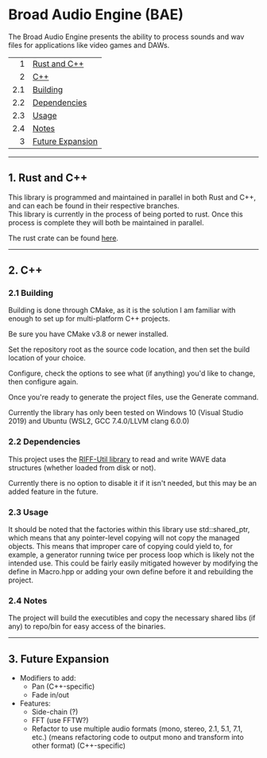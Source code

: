 # Broad Audio Engine (BAE)

The Broad Audio Engine presents the ability to process sounds and wav files for applications like video games and DAWs.

|   |                                       |
|--:|---------------------------------------|
|1  |[Rust and C++](#1-rust-and-c)          |
|2  |[C++](#2-c)                            |
|2.1|[Building](#21-building)               |
|2.2|[Dependencies](#22-dependencies)       |
|2.3|[Usage](#23-usage)                     |
|2.4|[Notes](#24-notes)                     |
|3  |[Future Expansion](#3-future-expansion)|

---

## 1. Rust and C++

This library is programmed and maintained in parallel in both Rust and C++, and can each be found in their respective branches.  
This library is currently in the process of being ported to rust. Once this process is complete they will both be maintained in parallel.

The rust crate can be found [here](https://crates.io/bae).

---

## 2. C++

### 2.1 Building

Building is done through CMake, as it is the solution I am familiar with enough to set up for multi-platform C++ projects.

Be sure you have CMake v3.8 or newer installed.

Set the repository root as the source code location, and then set the build location of your choice.

Configure, check the options to see what (if anything) you'd like to change, then configure again.

Once you're ready to generate the project files, use the Generate command.

Currently the library has only been tested on Windows 10 (Visual Studio 2019) and Ubuntu (WSL2, GCC 7.4.0/LLVM clang 6.0.0)

### 2.2 Dependencies

This project uses the [RIFF-Util library](https://gitlab.com/ChylerDev/RIFF-Util) to read and write WAVE data structures (whether loaded from disk or not).

Currently there is no option to disable it if it isn't needed, but this may be an added feature in the future.

### 2.3 Usage

It should be noted that the factories within this library use std::shared_ptr, which means that any pointer-level copying will not copy the managed objects. This means that improper care of copying could yield to, for example, a generator running twice per process loop which is likely not the intended use. This could be fairly easily mitigated however by modifying the define in Macro.hpp or adding your own define before it and rebuilding the project.

### 2.4 Notes

The project will build the executibles and copy the necessary shared libs (if any) to repo/bin for easy access of the binaries.

---

## 3. Future Expansion

* Modifiers to add:
  * Pan (C++-specific)
  * Fade in/out
* Features:
  * Side-chain (?)
  * FFT (use FFTW?)
  * Refactor to use multiple audio formats (mono, stereo, 2.1, 5.1, 7.1, etc.) (means refactoring code to output mono and transform into other format) (C++-specific)
